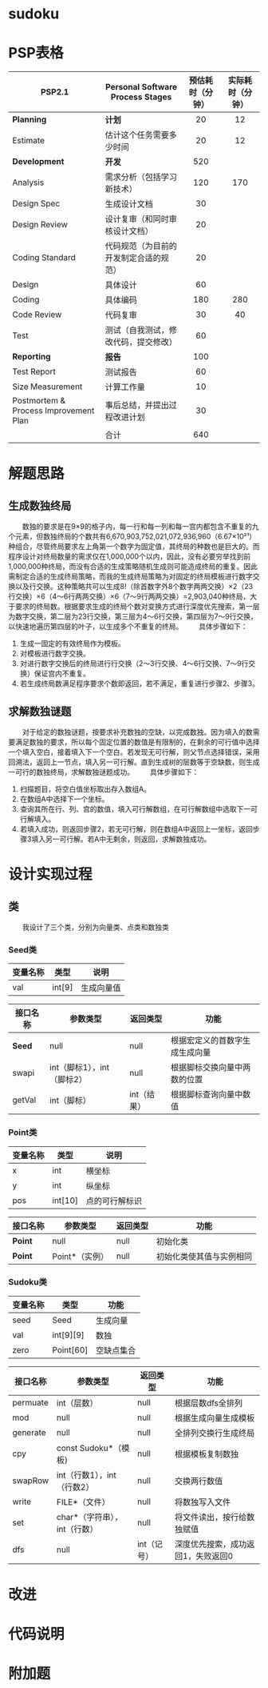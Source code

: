 # sudoku
# PSP表格

|PSP2.1|Personal Software Process Stages|预估耗时（分钟）|实际耗时（分钟）|
|-|-|:-:|:-:|
|**Planning**|**计划**|20|12|
|Estimate|估计这个任务需要多少时间|20|12|
|**Development**|**开发**|520||
|Analysis|需求分析（包括学习新技术）|120|170|
|Design Spec|生成设计文档|30||
|Design Review|设计复审（和同时审核设计文档）|20||
|Coding Standard|代码规范（为目前的开发制定合适的规范）|20||
|Design|具体设计|60||
|Coding|具体编码|180|280|
|Code Review|代码复审|30|40|
|Test|测试（自我测试，修改代码，提交修改）|60||
|**Reporting**|**报告**|100||
|Test Report|测试报告|60||
|Size Measurement|计算工作量|10||
|Postmortem & Process Improvement Plan|事后总结，并提出过程改进计划|30||
||合计|640||

# 解题思路
## 生成数独终局
&emsp;&emsp;数独的要求是在9×9的格子内，每一行和每一列和每一宫内都包含不重复的九个元素，但数独终局的个数共有6,670,903,752,021,072,936,960（6.67×10²¹）种组合，尽管终局要求左上角第一个数字为固定值，其终局的种数也是巨大的。而程序设计对终局数量的需求仅在1,000,000个以内，因此，没有必要穷举找到前1,000,000种终局，而没有合适的生成策略随机生成则可能造成终局的重复。因此需制定合适的生成终局策略，而我的生成终局策略为对固定的终局模板进行数字交换以及行交换。这种策略共可以生成8!（除首数字外8个数字两两交换）×2（23行交换）×6（4～6行两两交换）×6（7～9行两两交换）=2,903,040种终局，大于要求的终局数。根据要求生成的终局个数对变换方式进行深度优先搜索，第一层为数字交换，第二层为23行交换，第三层为4～6行交换，第四层为7～9行交换，以快速地遍历第四层的叶子，以生成多个不重复的终局。
&emsp;&emsp;具体步骤如下：
1. 生成一固定的有效终局作为模板。
2. 对模板进行数字交换。
3. 对进行数字交换后的终局进行行交换（2～3行交换、4～6行交换、7～9行交换）保证宫内不重复。
4. 若生成终局数满足程序要求个数即返回，若不满足，重复进行步骤2、步骤3。
## 求解数独谜题
&emsp;&emsp;对于给定的数独谜题，按要求补充数独的空缺，以完成数独。因为填入的数需要满足数独的要求，所以每个固定位置的数值是有限制的，在剩余的可行值中选择一个填入空白，接着填入下一个空白。若发现无可行解，则父节点选择错误，采用回溯法，返回上一节点，填入另一可行解。直到生成树的层数等于空缺数，则生成一可行的数独终局，求解数独谜题成功。
&emsp;&emsp;具体步骤如下：
1. 扫描题目，将空白值坐标取出存入数组A。
2. 在数组A中选择下一个坐标。
3. 查询其所在行、列、宫的数值，填入可行解数组，在可行解数组中选取下一可行解填入。
4. 若填入成功，则返回步骤2，若无可行解，则在数组A中返回上一坐标，返回步骤3填入另一可行解。若A中无剩余，则返回，求解数独成功。
# 设计实现过程
## 类
&emsp;&emsp;我设计了三个类，分别为向量类、点类和数独类
### Seed类

|变量名称|类型|说明|
|-|-|-|
|val|int[9]|生成向量值|

|接口名称|参数类型|返回类型|功能|
|-|-|-|-|
|**Seed**|null|null|根据宏定义的首数字生成生成向量|
|swapi|int（脚标1），int（脚标2）|null|根据脚标交换向量中两数的位置|
|getVal|int（脚标）|int（结果）|根据脚标查询向量中数值|

### Point类

|变量名称|类型|说明|
|-|-|-|
|x|int|横坐标|
|y|int|纵坐标|
|pos|int[10]|点的可行解标识|

|接口名称|参数类型|返回类型|功能|
|-|-|-|-|
|**Point**|null|null|初始化类|
|**Point**|Point*（实例）|null|初始化类使其值与实例相同|

### Sudoku类

|变量名称|类型|功能|
|-|-|-|
|seed|Seed|生成向量|
|val|int[9][9]|数独|
|zero|Point[60]|空缺点集合|


|接口名称|参数类型|返回类型|功能|
|-|-|-|-|
|permuate|int（层数）|null|根据层数dfs全排列|
|mod|null|null|根据生成向量生成模板|
|generate|null|null|全排列交换行生成终局|
|cpy|const Sudoku*（模板)|null|根据模板复制数独|
|swapRow|int（行数1），int（行数2）|null|交换两行数值|
|write|FILE*（文件）|null|将数独写入文件|
|set|char*（字符串），int（行数）|null|将文件读出，按行给数独赋值|
|dfs|null|int（记号）|深度优先搜索，成功返回1，失败返回0|

## 
# 改进
# 代码说明
# 附加题

